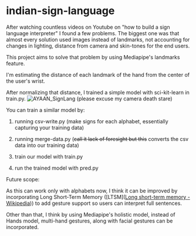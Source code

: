 # indian-sign-language

After watching countless videos on Youtube on "how to build a sign language interpreter" I found a few problems. The biggest one was that almost every solution used images instead of landmarks, not accounting for changes in lighting, distance from camera and skin-tones for the end users.

This project aims to solve that problem by using Mediapipe's landmarks feature.



I'm estimating the distance of each landmark of the hand from the center of the user's wrist.

After normalizing that distance, I trained a simple model with sci-kit-learn in train.py.
![AYAAN_SignLang](https://github.com/ayaanjamil/indian-sign-language/assets/39400870/ff1de169-6fa5-4559-9b6c-404ed1f2925c)
(please excuse my camera death stare)


You can train a similar model by:

1. running csv-write.py (make signs for each alphabet, essentially capturing your training data)

2. running merge-data.py (~~call it lack of foresight but this~~ converts the csv data into our training data)

3. train our model with train.py

4. run the trained model with pred.py



Future scope:

As this can work only with alphabets now, I think it can be improved by incorporating Long Short-Term Memory ([LTSM]([Long short-term memory - Wikipedia](https://en.wikipedia.org/wiki/Long_short-term_memory))) to add gesture support so users can interpret full sentences.

Other than that, I think by using Mediapipe's holistic model, instead of Hands model, multi-hand gestures, along with facial gestures can be incorporated.

